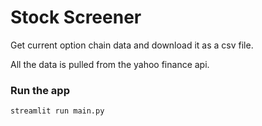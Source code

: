 # Stock Screener
Get current option chain data and download it as a csv file. 

All the data is pulled from the yahoo finance api. 

### Run the app     

```python
streamlit run main.py 
```
 
